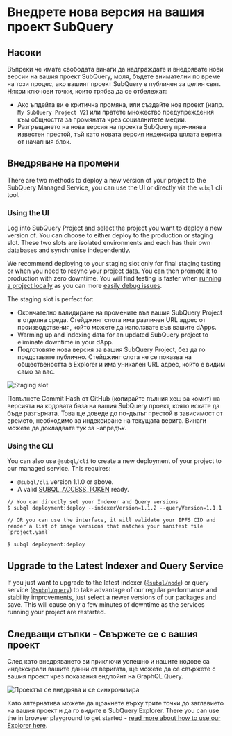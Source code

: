 # Внедрете нова версия на вашия проект SubQuery

## Насоки

Въпреки че имате свободата винаги да надграждате и внедрявате нови версии на вашия проект SubQuery, моля, бъдете внимателни по време на този процес, ако вашият проект SubQuery е публичен за целия свят. Някои ключови точки, които трябва да се отбележат:

- Ако ъпдейта ви е критична промяна, или създайте нов проект (напр. `My SubQuery Project V2`) или пратете множество предупреждения към общността за промяната чрез социалнитете медии.
- Разгръщането на нова версия на проекта SubQuery причинява известен престой, тъй като новата версия индексира цялата верига от началния блок.

## Внедряване на промени

There are two methods to deploy a new version of your project to the SubQuery Managed Service, you can use the UI or directly via the `subql` cli tool.

### Using the UI

Log into SubQuery Project and select the project you want to deploy a new version of. You can choose to either deploy to the production or staging slot. These two slots are isolated environments and each has their own databases and synchronise independently.

We recommend deploying to your staging slot only for final staging testing or when you need to resync your project data. You can then promote it to production with zero downtime. You will find testing is faster when [running a project locally](../run_publish/run.md) as you can more [easily debug issues](../academy/tutorials_examples/debug-projects.md).

The staging slot is perfect for:

- Окончателно валидиране на промените във вашия SubQuery Project в отделна среда. Стейджинг слота има различен URL адрес от производствения, който можете да използвате във вашите dApps.
- Warming up and indexing data for an updated SubQuery project to eliminate downtime in your dApp.
- Подготовяте нова версия за вашия SubQuery Project, без да го представяте публично. Стейджинг слота не се показва на обществеността в Explorer и има уникален URL адрес, който е видим само за вас.

![Staging slot](/assets/img/staging_slot.png)

Попълнете Commit Hash от GitHub (копирайте пълния хеш за комит) на версията на кодовата база на вашия SubQuery проект, която искате да бъде разгърната. Това ще доведе до по-дълъг престой в зависимост от времето, необходимо за индексиране на текущата верига. Винаги можете да докладвате тук за напредък.

### Using the CLI

You can also use `@subql/cli` to create a new deployment of your project to our managed service. This requires:

- `@subql/cli` version 1.1.0 or above.
- A valid [SUBQL_ACCESS_TOKEN](/docs/run_publish/ipfs.md#prepare-your-subqlaccesstoken) ready.

```shell
// You can directly set your Indexer and Query versions
$ subql deployment:deploy --indexerVersion=1.1.2 --queryVersion=1.1.1

// OR you can use the interface, it will validate your IPFS CID and render a list of image versions that matches your manifest file `project.yaml`

$ subql deployment:deploy
```

## Upgrade to the Latest Indexer and Query Service

If you just want to upgrade to the latest indexer ([`@subql/node`](https://www.npmjs.com/package/@subql/node)) or query service ([`@subql/query`](https://www.npmjs.com/package/@subql/query)) to take advantage of our regular performance and stability improvements, just select a newer versions of our packages and save. This will cause only a few minutes of downtime as the services running your project are restarted.

## Следващи стъпки - Свържете се с вашия проект

След като внедряването ви приключи успешно и нашите нодове са индексирали вашите данни от веригата, ще можете да се свържете с вашия проект чрез показания ендпойнт на GraphQL Query.

![Проектът се внедрява и се синхронизира](/assets/img/projects-deploy-sync.png)

Като алтернатива можете да щракнете върху трите точки до заглавието на вашия проект и да го видите в SubQuery Explorer. There you can use the in browser playground to get started - [read more about how to use our Explorer here](../run_publish/query.md).
